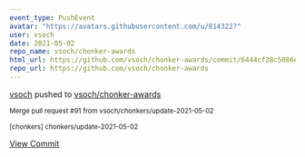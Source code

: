 ```yaml
---
event_type: PushEvent
avatar: "https://avatars.githubusercontent.com/u/814322?"
user: vsoch
date: 2021-05-02
repo_name: vsoch/chonker-awards
html_url: https://github.com/vsoch/chonker-awards/commit/6444cf28c5086e945f12f493736c6d1ee32aee62
repo_url: https://github.com/vsoch/chonker-awards
---
```


<a href='https://github.com/vsoch' target='_blank'>vsoch</a> pushed to <a href='https://github.com/vsoch/chonker-awards' target='_blank'>vsoch/chonker-awards</a>

<small>Merge pull request #91 from vsoch/chonkers/update-2021-05-02

[chonkers] chonkers/update-2021-05-02</small>

<a href='https://github.com/vsoch/chonker-awards/commit/6444cf28c5086e945f12f493736c6d1ee32aee62' target='_blank'>View Commit</a>